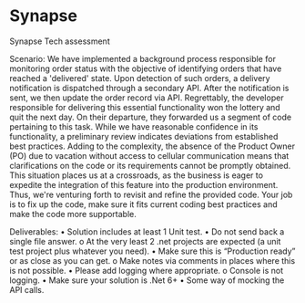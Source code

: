 # Synapse

Synapse Tech assessment

Scenario:
We have implemented a background process responsible for monitoring order status with the objective of identifying orders that have reached a 'delivered' state. Upon detection of such orders, a delivery notification is dispatched through a secondary API. After the notification is sent, we then update the order record via API.
Regrettably, the developer responsible for delivering this essential functionality won the lottery and quit the next day. On their departure, they forwarded us a segment of code pertaining to this task. While we have reasonable confidence in its functionality, a preliminary review indicates deviations from established best practices. Adding to the complexity, the absence of the Product Owner (PO) due to vacation without access to cellular communication means that clarifications on the code or its requirements cannot be promptly obtained.
This situation places us at a crossroads, as the business is eager to expedite the integration of this feature into the production environment. Thus, we're venturing forth to revisit and refine the provided code. Your job is to fix up the code, make sure it fits current coding best practices and make the code more supportable.
 
Deliverables:
• Solution includes at least 1 Unit test.
• Do not send back a single file answer.
o At the very least 2 .net projects are expected (a unit test project plus whatever you need).
• Make sure this is “Production ready” or as close as you can get.
o Make notes via comments in places where this is not possible.
• Please add logging where appropriate.
o Console is not logging.
• Make sure your solution is .Net 6+
• Some way of mocking the API calls.

 

